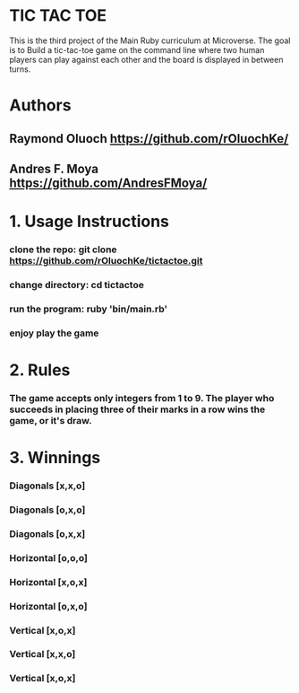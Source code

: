 # TIC TAC TOE
This is the third project of the Main Ruby curriculum at Microverse. The goal is to Build a tic-tac-toe game on the command line where two human players can play against each other and the board is displayed in between turns.

# Authors
## Raymond Oluoch https://github.com/rOluochKe/
## Andres F. Moya https://github.com/AndresFMoya/

# 1. Usage Instructions
### clone the repo: git clone https://github.com/rOluochKe/tictactoe.git
### change directory: cd tictactoe
### run the program: ruby 'bin/main.rb'
### enjoy play the game

# 2. Rules 
### The game accepts only integers from 1 to 9. The player who succeeds in placing three of their marks in a row wins the game, or it's draw.

# 3. Winnings
### Diagonals [x,x,o]
### Diagonals [o,x,o]
### Diagonals [o,x,x]

### Horizontal [o,o,o]
### Horizontal [x,o,x]
### Horizontal [o,x,o]

### Vertical [x,o,x]
### Vertical [x,x,o]
### Vertical [x,o,x]
